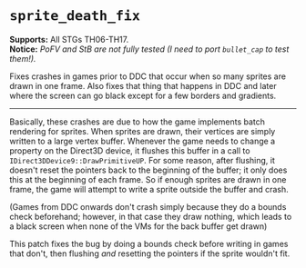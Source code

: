# `sprite_death_fix`

**Supports:** All STGs TH06-TH17.<br/>
**Notice:** *PoFV and StB are not fully tested (I need to port `bullet_cap` to test them!).*

Fixes crashes in games prior to DDC that occur when so many sprites are drawn in one frame.  Also fixes that thing that happens in DDC and later where the screen can go black except for a few borders and gradients.

---

Basically, these crashes are due to how the game implements batch rendering for sprites.  When sprites are drawn, their vertices are simply written to a large vertex buffer.  Whenever the game needs to change a property on the Direct3D device, it flushes this buffer in a call to `IDirect3DDevice9::DrawPrimitiveUP`.  For some reason, after flushing, it doesn't reset the pointers back to the beginning of the buffer; it only does this at the beginning of each frame.  So if enough sprites are drawn in one frame, the game will attempt to write a sprite outside the buffer and crash.

(Games from DDC onwards don't crash simply because they do a bounds check beforehand; however, in that case they draw nothing, which leads to a black screen when none of the VMs for the back buffer get drawn)

This patch fixes the bug by doing a bounds check before writing in games that don't, then flushing *and* resetting the pointers if the sprite wouldn't fit.
